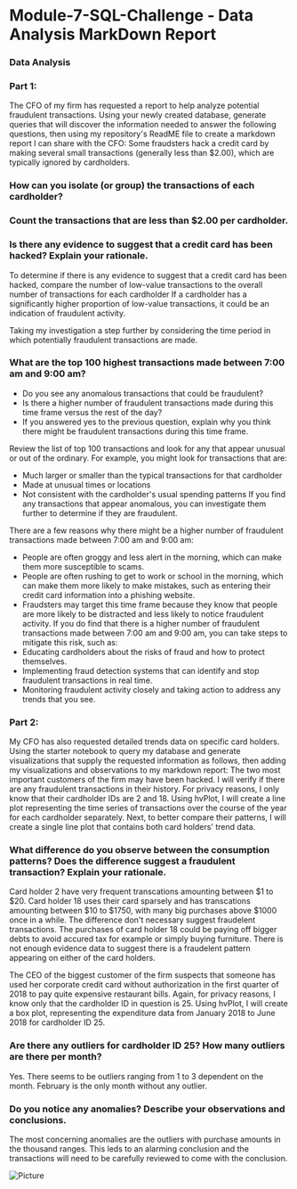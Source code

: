 # Module-7-SQL-Challenge - Data Analysis MarkDown Report

### Data Analysis
### Part 1:
The CFO of my firm has requested a report to help analyze potential fraudulent transactions. Using your newly created database, generate queries that will discover the information needed to answer
the following questions, then using my repository's ReadME file to create a markdown report I can share with the CFO:
Some fraudsters hack a credit card by making several small transactions (generally less than $2.00), which are typically ignored by cardholders.

### How can you isolate (or group) the transactions of each cardholder?
### Count the transactions that are less than $2.00 per cardholder.
### Is there any evidence to suggest that a credit card has been hacked? Explain your rationale.

To determine if there is any evidence to suggest that a credit card has been hacked, compare the number of low-value transactions to the overall number of transactions for each cardholder
If a cardholder has a significantly higher proportion of low-value transactions, it could be an indication of fraudulent activity.

Taking my investigation a step further by considering the time period in which potentially fraudulent transactions are made.
### What are the top 100 highest transactions made between 7:00 am and 9:00 am?
* Do you see any anomalous transactions that could be fraudulent?
* Is there a higher number of fraudulent transactions made during this time frame versus the rest of the day?
* If you answered yes to the previous question, explain why you think there might be fraudulent transactions during this time frame.

Review the list of top 100 transactions and look for any that appear unusual or out of the ordinary. For example, you might look for transactions that are:
* Much larger or smaller than the typical transactions for that cardholder
* Made at unusual times or locations
* Not consistent with the cardholder's usual spending patterns
If you find any transactions that appear anomalous, you can investigate them further to determine if they are fraudulent.

There are a few reasons why there might be a higher number of fraudulent transactions made between 7:00 am and 9:00 am:
* People are often groggy and less alert in the morning, which can make them more susceptible to scams.
* People are often rushing to get to work or school in the morning, which can make them more likely to make mistakes, such as entering their credit card information into a phishing website.
* Fraudsters may target this time frame because they know that people are more likely to be distracted and less likely to notice fraudulent activity.
If you do find that there is a higher number of fraudulent transactions made between 7:00 am and 9:00 am, you can take steps to mitigate this risk, such as:
* Educating cardholders about the risks of fraud and how to protect themselves.
* Implementing fraud detection systems that can identify and stop fraudulent transactions in real time.
* Monitoring fraudulent activity closely and taking action to address any trends that you see.

### Part 2:
My CFO has also requested detailed trends data on specific card holders. Using the starter notebook to query my database and generate visualizations that supply the requested information as follows, then adding my visualizations and observations to my markdown report:
The two most important customers of the firm may have been hacked. I will verify if there are any fraudulent transactions in their history. For privacy reasons, I only know that their cardholder IDs are 2 and 18. Using hvPlot, I will create a line plot representing the time series of transactions over the course of the year for each cardholder separately. Next, to better compare their patterns, I will create a single line plot that contains both card holders' trend data.

### What difference do you observe between the consumption patterns? Does the difference suggest a fraudulent transaction? Explain your rationale.

Card holder 2 have very frequent transcations amounting between $1 to $20.
Card holder 18 uses their card sparsely and has transcations amounting between $10 to $1750, with many big purchases above $1000 once in a while.
The difference don't necessary suggest fraudelent transactions. The purchases of card holder 18 could be paying off bigger debts to avoid accured tax for example or simply buying furniture. There is not enough evidence data to suggest there is a fraudelent pattern appearing on either of the card holders.

The CEO of the biggest customer of the firm suspects that someone has used her corporate credit card without authorization in the first quarter of 2018 to pay quite expensive restaurant bills. Again, for privacy reasons, I know only that the cardholder ID in question is 25.
Using hvPlot, I will create a box plot, representing the expenditure data from January 2018 to June 2018 for cardholder ID 25.

### Are there any outliers for cardholder ID 25? How many outliers are there per month?

Yes. There seems to be outliers ranging from 1 to 3 dependent on the month. February is the only month without any outlier.

### Do you notice any anomalies? Describe your observations and conclusions.

The most concerning anomalies are the outliers with purchase amounts in the thousand ranges. This leds to an alarming conclusion and the transactions will
need to be carefully reviewed to come with the conclusion.

![Picture](https://www.columbia.edu/content/themes/custom/columbia/assets/img/cu-header.svg)



